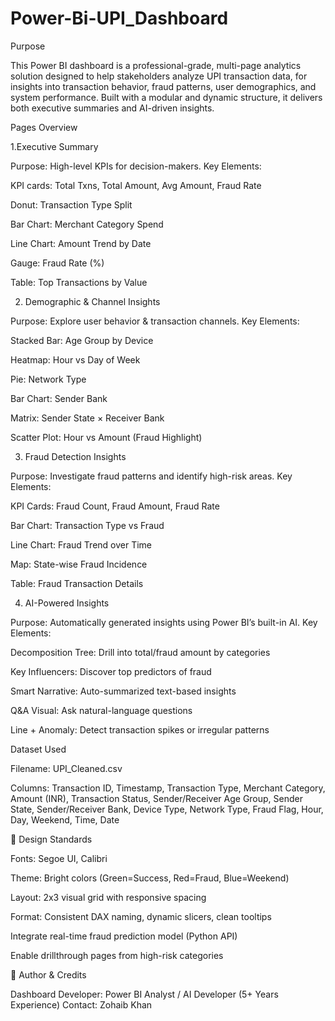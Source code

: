 # Power-Bi-UPI_Dashboard
Purpose

This Power BI dashboard is a professional-grade, multi-page analytics solution designed to help stakeholders analyze UPI transaction data,
for insights into transaction behavior, fraud patterns, user demographics, and system performance. Built with a modular and dynamic structure,
it delivers both executive summaries and AI-driven insights.

Pages Overview

1.Executive Summary

Purpose: High-level KPIs for decision-makers.
Key Elements:

KPI cards: Total Txns, Total Amount, Avg Amount, Fraud Rate

Donut: Transaction Type Split

Bar Chart: Merchant Category Spend

Line Chart: Amount Trend by Date

Gauge: Fraud Rate (%)

Table: Top Transactions by Value

2. Demographic & Channel Insights

Purpose: Explore user behavior & transaction channels.
Key Elements:

Stacked Bar: Age Group by Device

Heatmap: Hour vs Day of Week

Pie: Network Type

Bar Chart: Sender Bank

Matrix: Sender State × Receiver Bank

Scatter Plot: Hour vs Amount (Fraud Highlight)

3. Fraud Detection Insights

Purpose: Investigate fraud patterns and identify high-risk areas.
Key Elements:

KPI Cards: Fraud Count, Fraud Amount, Fraud Rate

Bar Chart: Transaction Type vs Fraud

Line Chart: Fraud Trend over Time

Map: State-wise Fraud Incidence

Table: Fraud Transaction Details

4. AI-Powered Insights

Purpose: Automatically generated insights using Power BI’s built-in AI.
Key Elements:

Decomposition Tree: Drill into total/fraud amount by categories

Key Influencers: Discover top predictors of fraud

Smart Narrative: Auto-summarized text-based insights

Q&A Visual: Ask natural-language questions

Line + Anomaly: Detect transaction spikes or irregular patterns

Dataset Used

Filename: UPI_Cleaned.csv

Columns: Transaction ID, Timestamp, Transaction Type, Merchant Category, Amount (INR), Transaction Status, Sender/Receiver Age Group, Sender State, Sender/Receiver Bank, Device Type, Network Type, Fraud Flag, Hour, Day, Weekend, Time, Date

🎨 Design Standards

Fonts: Segoe UI, Calibri

Theme: Bright colors (Green=Success, Red=Fraud, Blue=Weekend)

Layout: 2x3 visual grid with responsive spacing

Format: Consistent DAX naming, dynamic slicers, clean tooltips


Integrate real-time fraud prediction model (Python API)

Enable drillthrough pages from high-risk categories

👤 Author & Credits

Dashboard Developer: Power BI Analyst / AI Developer (5+ Years Experience)
Contact: Zohaib Khan
